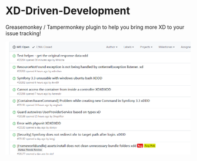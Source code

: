 # XD-Driven-Development
Greasemonkey / Tampermonkey plugin to help you bring more XD to your issue tracking!

![example](https://raw.githubusercontent.com/patrykcysarz/XD-Driven-Development/master/example.png)
